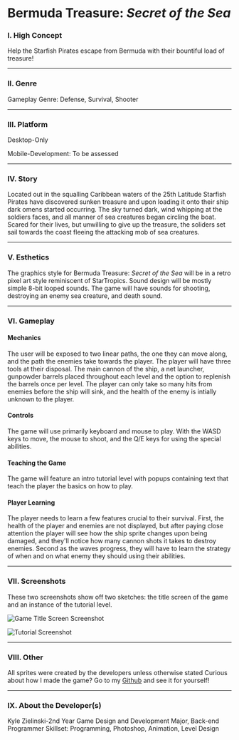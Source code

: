 # Bermuda Treasure: *Secret* *of* *the* *Sea* 
### I. High Concept
Help the Starfish Pirates escape from Bermuda with their bountiful load of treasure!

---
### II. Genre
Gameplay Genre: Defense, Survival, Shooter

---
### III. Platform
Desktop-Only 

Mobile-Development: To be assessed

---
### IV. Story
Located out in the squalling Caribbean waters of the 25th Latitude Starfish Pirates have discovered
sunken treasure and upon loading it onto their ship dark omens started occurring. The sky turned 
dark, wind whipping at the soldiers faces, and all manner of sea creatures began circling the boat.
Scared for their lives, but unwilling to give up the treasure, the soliders set sail towards the
coast fleeing the attacking mob of sea creatures.

---
### V. Esthetics
The graphics style for Bermuda Treasure: *Secret* *of* *the* *Sea* will be in a retro pixel art style reminiscent of StarTropics. Sound design will be mostly simple 8-bit looped sounds. The game will have sounds for shooting, destroying an enemy sea creature, and death sound. 

---
### VI. Gameplay
#### Mechanics
The user will be exposed to two linear paths, the one they can move along, and the path the enemies take towards the player. The player will have three tools at their disposal. The main cannon of the ship, a net launcher, gunpowder barrels placed throughout each level and the option to replenish the barrels once per level. The player can only take so many hits from enemies before the ship will sink, and the health of the enemy is intially unknown to the player.
#### Controls
The game will use primarily keyboard and mouse to play. With the WASD keys to move, the mouse to shoot, and the Q/E keys for using the special abilities.
#### Teaching the Game
The game will feature an intro tutorial level with popups containing text that teach the player the basics on how to play.
#### Player Learning
The player needs to learn a few features crucial to their survival. First, the health of the player and enemies are not displayed, but after paying close attention the player will see how the ship sprite changes upon being damaged, and they'll notice how many cannon shots it takes to destroy enemies. Second as the waves progress, they will have to learn the strategy of when and on what enemy they should using their abilities.

---
### VII. Screenshots
These two screenshots show off two sketches: the title screen of the game and an instance of the tutorial level.

![Game Title Screen Screenshot][screenshot2]

[screenshot2]:/project/media/screenshot2.jpg

![Tutorial Screenshot][screenshot1]

[screenshot1]:/project/media/screenshot1.jpg

---
### VIII. Other
All sprites were created by the developers unless otherwise stated
Curious about how I made the game? Go to my 
[Github](https://github.com/kizielinski) and see it for yourself!

---
### IX. About the Developer(s)
Kyle Zielinski-2nd Year Game Design and Development Major, Back-end Programmer 
Skillset: Programming, Photoshop, Animation, Level Design